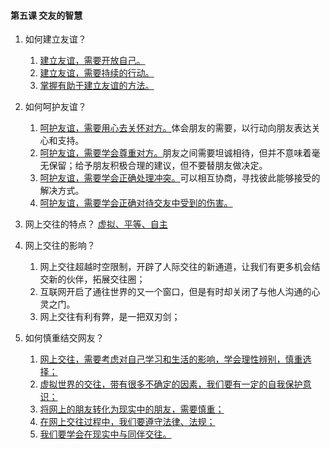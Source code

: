 #### 第五课 交友的智慧

1. 如何建立友谊？
    1. <u>建立友谊，需要开放自己。</u>
    2. <u>建立友谊，需要持续的行动。</u>
    3. <u>掌握有助于建立友谊的方法。</u>

2. 如何呵护友谊？
    1. <u>呵护友谊，需要用心去关怀对方。</u>体会朋友的需要，以行动向朋友表达关心和支持。
    2. <u>呵护友谊，需要学会尊重对方。</u>朋友之间需要坦诚相待，但并不意味着毫无保留；给予朋友积极合理的建议，但不要替朋友做决定。
    3. <u>呵护友谊，需要学会正确处理冲突。</u>可以相互协商，寻找彼此能够接受的解决方式。
    4. <u>呵护友谊，需要学会正确对待交友中受到的伤害。</u>

3. 网上交往的特点？
    <u>虚拟、平等、自主</u>

4. 网上交往的影响？
    1. 网上交往超越时空限制，开辟了人际交往的新通道，让我们有更多机会结交新的伙伴，拓展交往圈；
    2. 互联网开启了通往世界的又一个窗口，但是有时却关闭了与他人沟通的心灵之门。
    3. 网上交往有利有弊，是一把双刃剑；

5. 如何慎重结交网友？
    1. <u>网上交往，需要考虑对自己学习和生活的影响，学会理性辨别，慎重选择；</u>
    2. <u>虚拟世界的交往，带有很多不确定的因素，我们要有一定的自我保护意识；</u>
    3. <u>将网上的朋友转化为现实中的朋友，需要慎重；</u>
    4. <u>在网上交往过程中，我们要遵守法律、法规；</u>
    5. <u>我们要学会在现实中与同伴交往。</u>